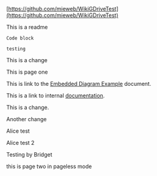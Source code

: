 [https://github.com/mieweb/WikiGDriveTest](https://github.com/mieweb/WikiGDriveTest)

This is a readme

```
Code block

testing
```

This is a change

This is page one

This is link to the  [Embedded Diagram Example](gdoc:1O9wKbDsMhFCUG207rHq_PvdmflsuYQMzcWbnuq4Sq_U) document.

This is a link to internal [documentation](gdoc:11FpspHmC7WbPP_oO5q3VbvwbNEv0Yx41LndH95ECF-w).

This is a change.

Another  change

Alice test

Alice test 2

Testing by Bridget

this is page two in pageless mode
